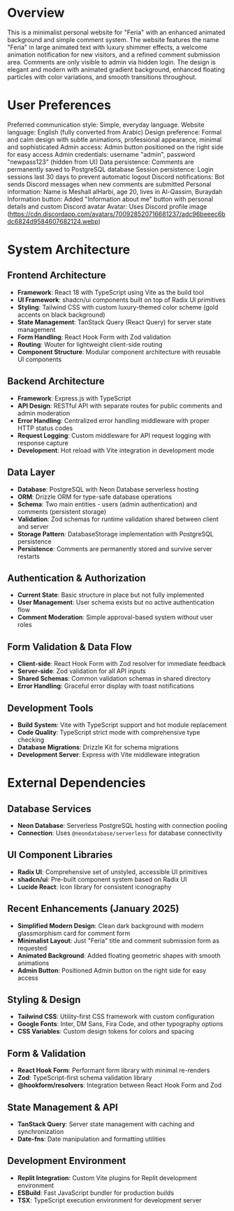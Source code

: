 # Overview

This is a minimalist personal website for "Feria" with an enhanced animated background and simple comment system. The website features the name "Feria" in large animated text with luxury shimmer effects, a welcome animation notification for new visitors, and a refined comment submission area. Comments are only visible to admin via hidden login. The design is elegant and modern with animated gradient background, enhanced floating particles with color variations, and smooth transitions throughout.

# User Preferences

Preferred communication style: Simple, everyday language.
Website language: English (fully converted from Arabic)
Design preference: Formal and calm design with subtle animations, professional appearance, minimal and sophisticated
Admin access: Admin button positioned on the right side for easy access
Admin credentials: username "admin", password "newpass123" (hidden from UI)
Data persistence: Comments are permanently saved to PostgreSQL database
Session persistence: Login sessions last 30 days to prevent automatic logout
Discord notifications: Bot sends Discord messages when new comments are submitted
Personal information: Name is Meshall alHarbi, age 20, lives in Al-Qassim, Buraydah
Information button: Added "Information about me" button with personal details and custom Discord avatar
Avatar: Uses Discord profile image (https://cdn.discordapp.com/avatars/700928520716681237/adc96beeec6bdc6824d9584607682124.webp)

# System Architecture

## Frontend Architecture
- **Framework**: React 18 with TypeScript using Vite as the build tool
- **UI Framework**: shadcn/ui components built on top of Radix UI primitives
- **Styling**: Tailwind CSS with custom luxury-themed color scheme (gold accents on black background)
- **State Management**: TanStack Query (React Query) for server state management
- **Form Handling**: React Hook Form with Zod validation
- **Routing**: Wouter for lightweight client-side routing
- **Component Structure**: Modular component architecture with reusable UI components

## Backend Architecture
- **Framework**: Express.js with TypeScript
- **API Design**: RESTful API with separate routes for public comments and admin moderation
- **Error Handling**: Centralized error handling middleware with proper HTTP status codes
- **Request Logging**: Custom middleware for API request logging with response capture
- **Development**: Hot reload with Vite integration in development mode

## Data Layer
- **Database**: PostgreSQL with Neon Database serverless hosting
- **ORM**: Drizzle ORM for type-safe database operations
- **Schema**: Two main entities - users (admin authentication) and comments (persistent storage)
- **Validation**: Zod schemas for runtime validation shared between client and server
- **Storage Pattern**: DatabaseStorage implementation with PostgreSQL persistence
- **Persistence**: Comments are permanently stored and survive server restarts

## Authentication & Authorization
- **Current State**: Basic structure in place but not fully implemented
- **User Management**: User schema exists but no active authentication flow
- **Comment Moderation**: Simple approval-based system without user roles

## Form Validation & Data Flow
- **Client-side**: React Hook Form with Zod resolver for immediate feedback
- **Server-side**: Zod validation for all API inputs
- **Shared Schemas**: Common validation schemas in shared directory
- **Error Handling**: Graceful error display with toast notifications

## Development Tools
- **Build System**: Vite with TypeScript support and hot module replacement
- **Code Quality**: TypeScript strict mode with comprehensive type checking
- **Database Migrations**: Drizzle Kit for schema migrations
- **Development Server**: Express with Vite middleware integration

# External Dependencies

## Database Services
- **Neon Database**: Serverless PostgreSQL hosting with connection pooling
- **Connection**: Uses `@neondatabase/serverless` for database connectivity

## UI Component Libraries
- **Radix UI**: Comprehensive set of unstyled, accessible UI primitives
- **shadcn/ui**: Pre-built component system based on Radix UI
- **Lucide React**: Icon library for consistent iconography

## Recent Enhancements (January 2025)
- **Simplified Modern Design**: Clean dark background with modern glassmorphism card for comment form
- **Minimalist Layout**: Just "Feria" title and comment submission form as requested
- **Animated Background**: Added floating geometric shapes with smooth animations
- **Admin Button**: Positioned Admin button on the right side for easy access

## Styling & Design
- **Tailwind CSS**: Utility-first CSS framework with custom configuration
- **Google Fonts**: Inter, DM Sans, Fira Code, and other typography options
- **CSS Variables**: Custom design tokens for colors and spacing

## Form & Validation
- **React Hook Form**: Performant form library with minimal re-renders
- **Zod**: TypeScript-first schema validation library
- **@hookform/resolvers**: Integration between React Hook Form and Zod

## State Management & API
- **TanStack Query**: Server state management with caching and synchronization
- **Date-fns**: Date manipulation and formatting utilities

## Development Environment
- **Replit Integration**: Custom Vite plugins for Replit development environment
- **ESBuild**: Fast JavaScript bundler for production builds
- **TSX**: TypeScript execution environment for development server